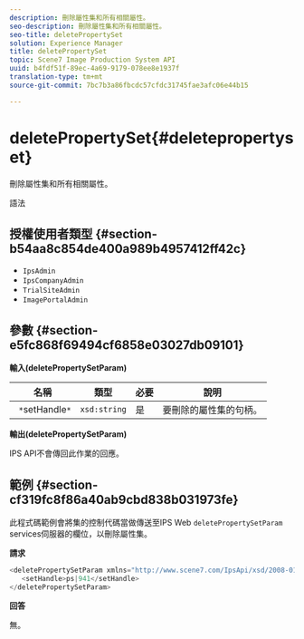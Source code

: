 ```yaml
---
description: 刪除屬性集和所有相關屬性。
seo-description: 刪除屬性集和所有相關屬性。
seo-title: deletePropertySet
solution: Experience Manager
title: deletePropertySet
topic: Scene7 Image Production System API
uuid: b4fdf51f-89ec-4a69-9179-078ee8e1937f
translation-type: tm+mt
source-git-commit: 7bc7b3a86fbcdc57cfdc31745fae3afc06e44b15

---
```



# deletePropertySet{#deletepropertyset}

刪除屬性集和所有相關屬性。

語法

## 授權使用者類型 {#section-b54aa8c854de400a989b4957412ff42c}

* `IpsAdmin`
* `IpsCompanyAdmin`
* `TrialSiteAdmin`
* `ImagePortalAdmin`

## 參數 {#section-e5fc868f69494cf6858e03027db09101}

**輸入(deletePropertySetParam)**

| 名稱 | 類型 | 必要 | 說明 |
|---|---|---|---|
| ` *`setHandle`*` | `xsd:string` | 是 | 要刪除的屬性集的句柄。 |

**輸出(deletePropertySetParam)**

IPS API不會傳回此作業的回應。

## 範例 {#section-cf319fc8f86a40ab9cbd838b031973fe}

此程式碼範例會將集的控制代碼當做傳送至IPS Web `deletePropertySetParam` services伺服器的欄位，以刪除屬性集。

**請求**

```java
<deletePropertySetParam xmlns="http://www.scene7.com/IpsApi/xsd/2008-01-15">
   <setHandle>ps|941</setHandle>
</deletePropertySetParam>
```

**回答**

無。
